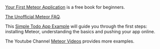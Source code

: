 [Your First Meteor Application](http://meteortips.com/) is a free book for beginners.

[The Unofficial Meteor FAQ](https://github.com/oortcloud/unofficial-meteor-faq).

This [Simple Todo App Example](https://www.meteor.com/install) will guide you through the first steps: installing Meteor, understanding the basics and pushing your app online.

The Youtube Channel [Meteor Videos](https://www.youtube.com/user/meteorvideos) provides more examples.
